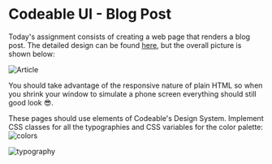 # Codeable UI - Blog Post

Today's assignment consists of creating a web page that renders a blog post. The detailed design can be found [here](https://www.figma.com/file/bTvI0it8i6PWUgL4P8kb5B/?node-id=32%3A1158), but the overall picture is shown below:

![Article](https://lh3.googleusercontent.com/fife/AAWUweWLrSNn4jxgw1efpF9cQmWF08ndp0gpAEnhF1wfmg3JofjjBld3mWuoMVH_fJX7FoLjrTYEXarooHJcNxWWUzgujnBT4YpKdSpinoi2m62EgvWCwAYTkSRt8xvtrjEnmNd3IfyFebLkFA1BEz64y698_FS5dcMisXpfvRa5mUEQEWqTZKfyGWktkWqvK-spLxmYM1jEAOkBi5freODIlM5biGkemb31-tdPqWgebDmdGpzi7Jx33M64PzdCxky4MSGyupzIjaTJTN9tPbXYIzXGGF7J1mJqE2lxmCAQ0Ik8zuI1XfD6drEAO4Ua01TxQUThjQyj8ekeCggc7t-1Ew3dwUq1A9OKRQppj3WAGtJi1JQaoYbiH5Kn8wlSb5-Gq2SV7vx8K805PPFME4Av4mWUPxuUwgEEobArB6ZTBVqSoKVK9VDZtdSLS9I7_6y_p4-3afgX7r2O_sSuTPgBxRUTRNfYtMDCqz-Uaw3Bv1ZO56eeOG8b3B3OYqpMXYJ9QvvYKxjo-FpnTmLu_wub3MaUJKfgNinubZeaL2SSOoKlucwHrNSV6WsGsHmiSmRKOqWvfpM8S1iJp_-8Ld4TSOg9PNS37tLB51IfAxBO1V8cQAQkXruIAc5K5bSF3ydyW1cMo1ruZDexGDMmouzdxIYIB-vo2ZfZAiRaSARpVUIpjM0mY9OGRCELwL30eEYkQ0J5_3Ze76gSffjUWq9I_sjHkPnVSJTse9n0iICX5BskBpbga2gsQGIyy1shqcfHfuMP5cPZ177k0a9qegs2RuSNh1XYH7zPg_55CxFFc7jFVVBBNgA9gv3bt_N5FMwsP1bBagn_0JRuKMZUdyqCnSll0qPutof4N2P1jKyLfBuFESbHthvl_bBrJdkPY3h7EbBbUkm_-BoH419KIxAcjuiFLv6W_ji1OutlNDBzTwQXwQLKpb8h4YuijGUGosC9wN9Us6xVE3w7xHb6GjrJOiHD63LNPTertcfj9FOlL6ESifDP1CwCDR4dwNvC5aRrEAgMpjQ8bPPfbbob-nRoqwpw6ji426TcNrdhsQO8A8k02GBeUIH400TI7SrTN7Ipexjjs-8TD3naBbt_d9SiVc30grtqLjtCY_d2oU0ua00WMfrCdE4cIa8y5H8H59rsCTYRwXskCLw38MMOKwfB1ayXufSX0O-8YdPQ6ttudDWi0tKZ4zSiBWd4kLnBf_HAI2z2-ZCdhEovlx8AvR6TSjqJyexuhPdKujfscW6eQgLjs1uCpw4JAlcGCZb-jEtP41iLe6uWEpLWjo6IiqX3MwWdL1A4qQ2U_b8loAm9Mm1b=w3584-h2032)

You should take advantage of the responsive nature of plain HTML so when you shrink your window to simulate a phone screen everything should still good look 😎.

These pages should use elements of Codeable's Design System. Implement CSS classes for all the typographies and CSS variables for the color palette:
![colors](https://lh3.googleusercontent.com/fife/AAWUweXVTXxIsbWMjquoQMOJtL8n9MNaqFerNCldwRRIKBZYmgKzjVhvuLG7_7PWDocD9QoICHaVFTY2ev60VhdG8lgcy5P_Kj2MryLDOa6ohLiG0OLwunRxN8V29-KYzKn3347zXrqCuJi1Y9Vd4o7hArakVKmY3E90qCZm83oJQCRsi5PTXv33xOG0OKVY_zEnzwbJYsyBFHUSlsBnvb9-VAkC2caeW8GrS6ChT4HufK3Gkfa-5qNWsJSxdZx4loO7JqqjTtn3wizx4u_H2EMp9G939VudgaxoNmsQ32GsvSpBRD00rrWr6_QAKjUPJxsSmORs3AmfL93kj4GNaequafkMTLfJdIDuXmf_GSle25D6CFhmSLOO_gRa4pZWj0_YMC8p0PLQ9z99Rp9GvWXnXPLHxkXcyrWMcuVTSXh86iIwFpixvyfMedVl0i60GtSaqDPaBzbuPkmQYKxJahOw1xifc5ZnmUTKAneB0R3XTlQR6LlT8ipTJsG8KqjVyrCZVGjsF6CI03FXVW_vUlTyuUEjoRFRLuh-b1mUuNDNWE80gxC-ITnjp5V4YL0WA2X67raoyO0ADXf732q9Zy_Art2CLCTZoLl1JTG1lPd5uL95lsJisa0Yc92POqM5HVvf8Kt-ycft8dJm1I_A9pXSS369c_mdzArxYMrfZMExFH2H6Mm_kIH1opofNlyKNCssfcNZcj1pcgZ0nsF-PRbv6J8aRqh6F4wEHwDiVbFPZmF5ZydOBA6GcAprY9ripbVVsx9rmEEs5RawUHopCvpe8vhu3ILWqVVvYAAGyZEaJ5cGBp8sg304nCZSIf1PAZAxQa9AeOTYDnFFK7F9ROAGxoV5a6PREZxI5mf6CobMXacbDh2KHj-aI-bqDjxyGRaGC053F_a2tj1vEIKwCZ_CsvqDB20oB4JxkKjNN1uVWz6sLRQRck71cVVqAmOWqseK5jNMQGxM1W12MBi9KiL4eLJ9Ppz1UxijKFM1mb8LI51zEoqxy93cOv77dRhiZ_xL76ffDiJazytOnu8liTpGTeKyI6XXcd50ERGuk6v7YcYF49xLuHKW30t6CVBOdqFqKMx18DIUWaJh9WbeeQKFtgSazBmGpSOo5AYofz47h-eAc2c8LWJU4Wu5DAhIv_cnKPF2vZ45uPHdd9vOlf0hIit4gAQyb9Iq_iYmoVGjGOLUzMTATdl0ggcKy1-VyzErbfe9JeLHPVWKBAowTdJZXFqxZ0bVPVQ9qYf2MBicvLcQQrHLrTA0sgSz-73MhrywRURr-RyROwbytqh8KcUk-rLb4oVS_o7EEMjIBBGt9yL1=w2692-h2032)

![typography](https://lh3.googleusercontent.com/fife/AAWUweVHjAJa8Pn9HJHr-_xVRb3bL5fApLXPIqIKzADAsIUDWNsUSTXmEmcVZpQQzkCwgnnGsDjSv7vgkiuo7F8YnoYjbF2eC0DCrSPLu89XW-yTIobIXMf-MovWHrjbwTA6Uvq4m7_wakRDgbhvn5031HHal2SGpwGAI9ZajxVzI4aqlTmqwrtgoTMkocez16od_GMOOjSb_n-1ZyNhrVYer1KotzUhlcntXgEpgHXIgiBL1IEDsUJivqQ3wBE6NHV7-cz_ElpvN81oMDWpodzDoU6rE-RDpEtey8oPjJONQpZhgI-ypjTVddf1HQtG2AQGZGqgBhAYReTvYJXgBixqPPE0mzCpQpiXe4tkasRR8XR6MH37ZarZDiuGT2OE9JOTatWp1jPmRPSZOMPkn1Jk3p1YmJXlOF1aZ3yRpwhRyWypmRPIGEJ0Zhj3Fdl5Bdv-zGEIINpuKy5IrE8S-RiWPMBKKRo6zX97cdaJQXI1-Od1buqkEWbkkmQiwWtntL7Cgv99LffVbOYiHgzxKp4Hr6lrWsRTr89YWx7zCzArXTRf8Ik93mdQwRKeh0l0tUIVM7OSGiY3T9fhufiFFbIS8wlCwjH2XeI-bQRzw9TwVb3-lIJueHOw5agpD2zOsCW_2LEi6Kg6PtRBnPlLjL4V1GfvhuWO7fDAUGQFNh0gfJOO4CK5xm9UYXz7is_qrVdMich8CNQNNhkQI5gECU4J_IBzuAUQ90kMRwOEpDVNkJh8t4CzMOBMo1TE4OxBJLtL9O6tnyPxi4uqK4GgOUDjK2OW3PEa7YTYlY3ryowFbceScJOQPRgyo2d8oHGb-NXWI9X5U3kYw6oYsHjM_AKfPYQ2Ey0JVwN35FePXdSLTl5IySV1AB_RQj-lczqn2FqYHSqNDug0SBPEXC8IP2u81HTTOhFhsoXIr923VSXCZaEa-ItrTTm3IQlQu_TEDCGtGNZACncDq9bPdD6WgIJqeTN6kWZ3JIKwmKZhCwt8FIu28qr9CvF_KuQnSfj5QhsY8c2n1BoGGXevCy4TdKxY8-pUTfgVz142M4SDbM_eFC93t3IaBnBP0PFAkGtmgdHQC7L5kpNYDm49OSQMYNkYTFdlO-oXsrwbjE0ip3-F17V_3_bZ9GQC6uCwqA7AXtkIN4YKjpYP98Yn_igG6FbH3E9gH0d6g9U-b9e4oxeuSdHuDX3RbPYEaDfMa_Vp6kS-efRKvDM62M9TvzDJGyoOZP-jWpN52RXrG0UI1UxsNYZ5tzNPwnOHOv3rYeL1zC2dzCB8I00xGDfuPx_SlvBKM2S4W7rZ2856_VHy8sUQVIxU=w2692-h2032)
